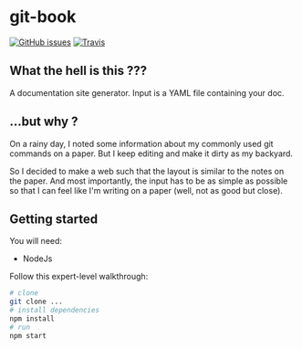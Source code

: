 # git-book

[![GitHub issues](https://img.shields.io/github/issues/kantlove/git-book.svg)](https://github.com/kantlove/git-book/issues)
[![Travis](https://travis-ci.org/kantlove/git-book.svg?branch=master)](https://travis-ci.org/kantlove/git-book)

## What the hell is this ???
A documentation site generator. Input is a YAML file containing your doc.

## ...but why ?
On a rainy day, I noted some information about my commonly used git commands on a paper. But I keep editing and make it dirty as my backyard.

So I decided to make a web such that the layout is similar to the notes on the paper. And most importantly, the input has to be as simple as possible so that I can feel like I'm writing on a paper (well, not as good but close).

## Getting started
You will need:
- NodeJs

Follow this expert-level walkthrough:

```bash
# clone
git clone ...
# install dependencies
npm install
# run
npm start
```
